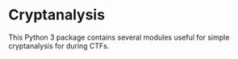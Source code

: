 # Cryptanalysis
This Python 3 package contains several modules useful for simple cryptanalysis for during CTFs.
